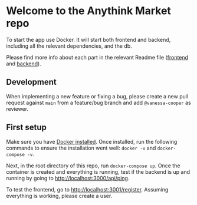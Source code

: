 # Welcome to the Anythink Market repo

To start the app use Docker. It will start both frontend and backend, including all the relevant dependencies, and the db.

Please find more info about each part in the relevant Readme file ([frontend](frontend/readme.md) and [backend](backend/README.md)).

## Development

When implementing a new feature or fixing a bug, please create a new pull request against `main` from a feature/bug branch and add `@vanessa-cooper` as reviewer.

## First setup

Make sure you have [Docker installed](https://docs.docker.com/get-docker/). Once installed, run the following commands to ensure the installation went well: `docker -v` and `docker-compose -v`.

Next, in the root directory of this repo, run `docker-compose up`. Once the container is created and everything is running, test if the backend is up and running by going to <http://localhost:3000/api/ping>.

To test the frontend, go to <http://localhost:3001/register>. Assuming everything is working, please create a user.
